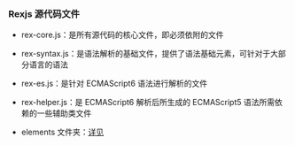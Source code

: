 ### Rexjs 源代码文件

- rex-core.js：是所有源代码的核心文件，即必须依附的文件

- rex-syntax.js：是语法解析的基础文件，提供了语法基础元素，可针对于大部分语言的语法

- rex-es.js：是针对 ECMAScript6 语法进行解析的文件

- rex-helper.js：是 ECMAScript6 解析后所生成的 ECMAScript5 语法所需依赖的一些辅助类文件

- elements 文件夹：[详见](elements/ReadMe.md)